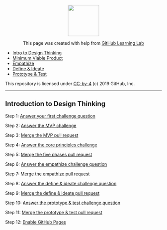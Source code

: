 <p align="center"><img width="100" src="https://lab.github.com/public/images/avatar.png"></p>

<p align="center">This page was created with help from <a href="https://lab.github.com/">GitHub Learning Lab</a></p>

- [Intro to Design Thinking](five-phases/)
- [Minimum Viable Product](mvp)
- [Empathize](empathy/)
- [Define & Ideate](define-and-ideate/)
- [Prototype & Test](prototype-and-test/)

This repository is licensed under [CC-by-4](LICENSE) (c) 2019 GitHub, Inc.

<hr/>

## Introduction to Design Thinking

Step 1: [Answer your first challenge question](https://github.com/Zi-Tao/design-thinking-intro/issues/1)

Step 2: [Answer the MVP challenge](https://github.com/Zi-Tao/design-thinking-intro/pull/2)

Step 3: [Merge the MVP pull request](https://github.com/Zi-Tao/design-thinking-intro/pull/2)

Step 4: [Answer the core principles challenge](https://github.com/Zi-Tao/design-thinking-intro/pull/3)

Step 5: [Merge the five phases pull request](https://github.com/Zi-Tao/design-thinking-intro/pull/3)

Step 6: [Answer the empathize challenge question](https://github.com/Zi-Tao/design-thinking-intro/pull/4)

Step 7: [Merge the empathize pull request](https://github.com/Zi-Tao/design-thinking-intro/pull/4)

Step 8: [Answer the define & ideate challenge question](https://github.com/Zi-Tao/design-thinking-intro/pull/5)

Step 9: [Merge the define & ideate pull request](https://github.com/Zi-Tao/design-thinking-intro/pull/5)

Step 10: [Answer the prototype & test challenge question](https://github.com/Zi-Tao/design-thinking-intro/pull/6)

Step 11: [Merge the prototype & test pull request](https://github.com/Zi-Tao/design-thinking-intro/pull/6)

Step 12: [Enable GitHub Pages](https://github.com/Zi-Tao/design-thinking-intro/issues/7)
